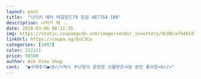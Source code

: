 ```yaml
---
layout: post 
title:  "나이키 에어 테일윈드79 흰검 487754-100" 
description: 나이키 에 ..
date: 2020-03-06 06:11:35 
img: https://static.coupangcdn.com/image/vendor_inventory/9c00/a74401d1d48896ad31b69ff223cef71a152dd9cf1afe4223dadd2ffe7b2d.png 
linkUrl: https://coupa.ng/bsC3Cu 
categories: [1007] 
color: 212121 
price: 56500 
author: Ask View Shop 
cont:  "●구매후기●<br/>역시 무난함의 끝판왕 선물받은사람 완전 좋아함<br/>" 
---
```


